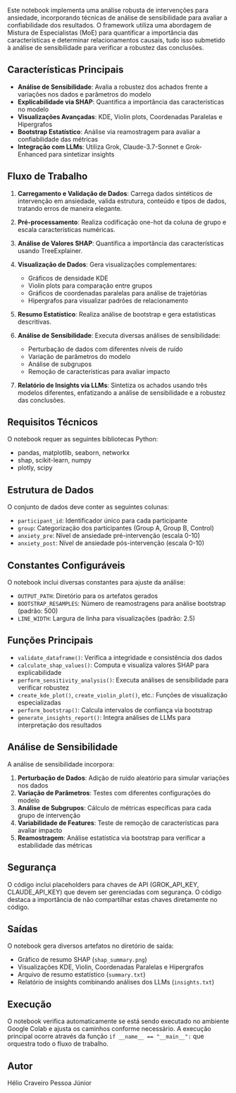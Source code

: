 Este notebook implementa uma análise robusta de intervenções para ansiedade, incorporando técnicas de análise de sensibilidade para avaliar a confiabilidade dos resultados. O framework utiliza uma abordagem de Mistura de Especialistas (MoE) para quantificar a importância das características e determinar relacionamentos causais, tudo isso submetido à análise de sensibilidade para verificar a robustez das conclusões.

## Características Principais

- **Análise de Sensibilidade**: Avalia a robustez dos achados frente a variações nos dados e parâmetros do modelo
- **Explicabilidade via SHAP**: Quantifica a importância das características no modelo
- **Visualizações Avançadas**: KDE, Violin plots, Coordenadas Paralelas e Hipergrafos
- **Bootstrap Estatístico**: Análise via reamostragem para avaliar a confiabilidade das métricas
- **Integração com LLMs**: Utiliza Grok, Claude-3.7-Sonnet e Grok-Enhanced para sintetizar insights

## Fluxo de Trabalho

1. **Carregamento e Validação de Dados**: Carrega dados sintéticos de intervenção em ansiedade, valida estrutura, conteúdo e tipos de dados, tratando erros de maneira elegante.

2. **Pré-processamento**: Realiza codificação one-hot da coluna de grupo e escala características numéricas.

3. **Análise de Valores SHAP**: Quantifica a importância das características usando TreeExplainer.

4. **Visualização de Dados**: Gera visualizações complementares:
   - Gráficos de densidade KDE
   - Violin plots para comparação entre grupos
   - Gráficos de coordenadas paralelas para análise de trajetórias
   - Hipergrafos para visualizar padrões de relacionamento

5. **Resumo Estatístico**: Realiza análise de bootstrap e gera estatísticas descritivas.

6. **Análise de Sensibilidade**: Executa diversas análises de sensibilidade:
   - Perturbação de dados com diferentes níveis de ruído
   - Variação de parâmetros do modelo
   - Análise de subgrupos
   - Remoção de características para avaliar impacto

7. **Relatório de Insights via LLMs**: Sintetiza os achados usando três modelos diferentes, enfatizando a análise de sensibilidade e a robustez das conclusões.

## Requisitos Técnicos

O notebook requer as seguintes bibliotecas Python:
- pandas, matplotlib, seaborn, networkx
- shap, scikit-learn, numpy
- plotly, scipy

## Estrutura de Dados

O conjunto de dados deve conter as seguintes colunas:
- `participant_id`: Identificador único para cada participante
- `group`: Categorização dos participantes (Group A, Group B, Control)
- `anxiety_pre`: Nível de ansiedade pré-intervenção (escala 0-10)
- `anxiety_post`: Nível de ansiedade pós-intervenção (escala 0-10)

## Constantes Configuráveis

O notebook inclui diversas constantes para ajuste da análise:
- `OUTPUT_PATH`: Diretório para os artefatos gerados
- `BOOTSTRAP_RESAMPLES`: Número de reamostragens para análise bootstrap (padrão: 500)
- `LINE_WIDTH`: Largura de linha para visualizações (padrão: 2.5)

## Funções Principais

- `validate_dataframe()`: Verifica a integridade e consistência dos dados
- `calculate_shap_values()`: Computa e visualiza valores SHAP para explicabilidade
- `perform_sensitivity_analysis()`: Executa análises de sensibilidade para verificar robustez
- `create_kde_plot()`, `create_violin_plot()`, etc.: Funções de visualização especializadas
- `perform_bootstrap()`: Calcula intervalos de confiança via bootstrap
- `generate_insights_report()`: Integra análises de LLMs para interpretação dos resultados

## Análise de Sensibilidade

A análise de sensibilidade incorpora:
1. **Perturbação de Dados**: Adição de ruído aleatório para simular variações nos dados
2. **Variação de Parâmetros**: Testes com diferentes configurações do modelo
3. **Análise de Subgrupos**: Cálculo de métricas específicas para cada grupo de intervenção
4. **Variabilidade de Features**: Teste de remoção de características para avaliar impacto
5. **Reamostragem**: Análise estatística via bootstrap para verificar a estabilidade das métricas

## Segurança

O código inclui placeholders para chaves de API (GROK_API_KEY, CLAUDE_API_KEY) que devem ser gerenciadas com segurança. O código destaca a importância de não compartilhar estas chaves diretamente no código.

## Saídas

O notebook gera diversos artefatos no diretório de saída:
- Gráfico de resumo SHAP (`shap_summary.png`)
- Visualizações KDE, Violin, Coordenadas Paralelas e Hipergrafos
- Arquivo de resumo estatístico (`summary.txt`)
- Relatório de insights combinando análises dos LLMs (`insights.txt`)

## Execução

O notebook verifica automaticamente se está sendo executado no ambiente Google Colab e ajusta os caminhos conforme necessário. A execução principal ocorre através da função `if __name__ == "__main__":` que orquestra todo o fluxo de trabalho.

## Autor
Hélio Craveiro Pessoa Júnior
